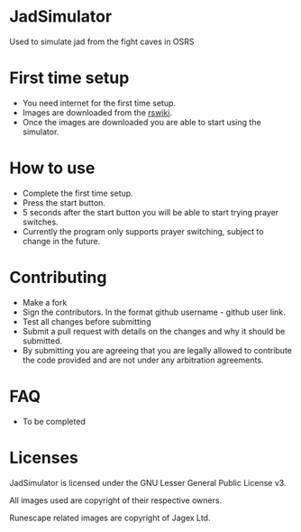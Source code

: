 # JadSimulator
Used to simulate jad from the fight caves in OSRS

# First time setup
* You need internet for the first time setup.
* Images are downloaded from the [rswiki](http://2007.runescape.wikia.com/).
* Once the images are downloaded you are able to start using the simulator.

# How to use
* Complete the first time setup.
* Press the start button.
* 5 seconds after the start button you will be able to start trying prayer switches.
* Currently the program only supports prayer switching, subject to change in the future.

# Contributing
* Make a fork
* Sign the contributors. In the format github username - github user link.
* Test all changes before submitting
* Submit a pull request with details on the changes and why it should be submitted.
* By submitting you are agreeing that you are legally allowed to contribute the code provided and are not under any arbitration agreements.

# FAQ 
* To be completed

# Licenses
JadSimulator is licensed under the GNU Lesser General Public License v3.

All images used are copyright of their respective owners.

Runescape related images are copyright of Jagex Ltd.
